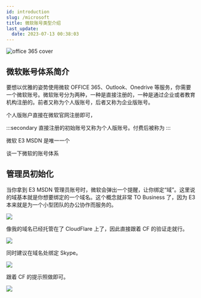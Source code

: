 ```yaml
---
id: introduction
slug: /microsoft
title: 微软账号类型介绍
last_update:
  date: 2023-07-13 00:38:03
---
```


![office 365 cover](https://one.offshoreview.xyz/docu-work/3e8651043d477696cc0de6e177beafde.png)

## 微软账号体系简介

要想以优雅的姿势使用微软 OFFICE 365、Outlook、Onedrive 等服务，你需要一个微软账号。微软账号分为两种，一种是直接注册的，一种是通过企业或者教育机构注册的。前者又称为个人版账号，后者又称为企业版账号。

个人版账户直接在微软官网注册即可，

:::secondary
直接注册的初始账号又称为个人版账号。付费后被称为
:::


微软 E3 MSDN 是唯一一个

谈一下微软的账号体系

## 管理员初始化

当你拿到 E3 MSDN 管理员账号时，微软会弹出一个提醒，让你绑定“域”。这里说的域基本就是你想要绑定的一个域名。这个概念就非常 TO Business 了，因为 E3 本来就是为一个小型团队的办公协作而服务的。

![](https://one.offshoreview.xyz/docu-work/103c12e0f4b379cdacca49c46bc88cd3.png)

像我的域名已经托管在了 CloudFlare 上了，因此直接跟着 CF 的验证走就行。

![](https://one.offshoreview.xyz/docu-work/6b991dd2b59c72cb0b06b79ea54af659.png)

同时建议在域名处绑定 Skype。

![](https://one.offshoreview.xyz/docu-work/906d10ed7e31d7a724d6572de7ec7c6a.png)

跟着 CF 的提示照做即可。

![](https://one.offshoreview.xyz/docu-work/397c87719b892b33495c98c77bee1732.png)
